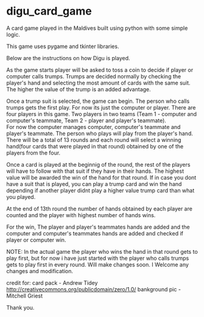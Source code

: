 # digu_card_game
A card game played in the Maldives built using python with some simple logic.

This game uses pygame and tkinter libraries.

Below are the instructions on how Digu is played.

As the game starts player will be asked to toss a coin to decide if player or computer calls trumps.
Trumps are decided normally by checking the player's hand and selecting the most amount of cards with the same suit.
The higher the value of the trump is an added advantage.

Once a trump suit is selected, the game can begin.
The person who calls trumps gets the first play. For now its just the computer or player.
There are four players in this game.  Two players in two teams (Team 1 - computer and computer's teammate, Team 2 - player and player's teammate).  
For now the computer manages computer, computer's teammate and player's teammate.
The person who plays will play from the player's hand.
There will be a total of 13 rounds and each round will select a winning hand(four cards that were played in that round) obtained by one of the players from the four.

Once a card is played at the beginnig of the round, the rest of the players will have to follow with that suit if they have in their hands.  The highest value will be awarded the win of the hand for that round.  If in case you dont have a suit that is played, you can play a trump card and win the hand depending if another player didnt play a higher value trump card than what you played.

At the end of 13th round the number of hands obtained by each player are counted and the player with highest number of hands wins.

For the win, The player and player's teammates hands are added and the computer and computer's teammates hands are added and checked if player or computer win.

NOTE: In the actual game the player who wins the hand in that round gets to play first, but for now i have just started with the player who calls trumps gets to play first in every round.  Will make changes soon.  I Welcome any changes and modification.

credit for:
card pack - Andrew Tidey http://creativecommons.org/publicdomain/zero/1.0/
bankground pic - Mitchell Griest

Thank you.



